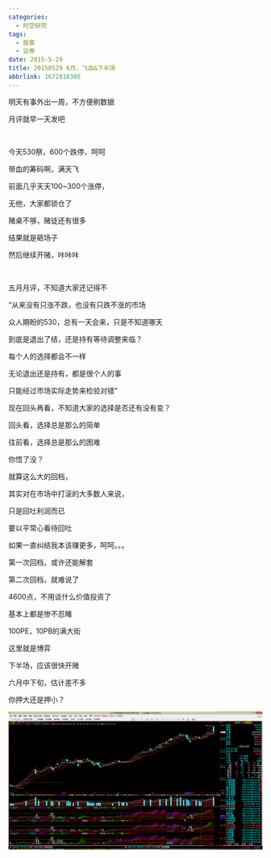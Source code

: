 ```yaml
---
categories:
  - 时空研究
tags:
  - 股票
  - 证券
date: 2015-5-29
title: 20150529 6月，飞血&下半场
abbrlink: 1672818305
---
```

明天有事外出一周，不方便刷数据

月评就早一天发吧

​

今天530祭，600个跌停，呵呵

带血的筹码啊​，满天飞

前面几乎天天100~300个涨停，

无他，大家都锁仓了

赌桌不够，赌徒还有很多

结果就是砸场子

然后继续开赌，咔咔咔

​

五月月评，不知道大家还记得不

“从来没有只涨不跌，也没有只跌不涨的市场

众人期盼的530，总有一天会来，只是不知道哪天

到底是退出了结，还是持有等待调整来临？

每个人的选择都会不一样

无论退出还是持有​，都是很个人的事

只能经过市场实际走势来检验对错​”​

现在回头再看，不知道大家的选择是否还有没有变？

回头看，选择总是那么的简单

往前看，选择总是那么的困难

你悟了没？


​​就算这么大的回档，

其实对在市场中打滚的大多数人来说，

只是回吐利润而已

要以平常心看待回吐

如果一直纠结我本该赚更多，呵呵。。。​

第一次回档，或许还能解套

第二次回档，就难说了​


4600点，不用谈​什么价值投资了

基本上都是惨不忍睹​

​​100PE，10PB的满大街

这里就是博弈

下半场，应该很快开赌

六月中下旬，估计差不多​

你押大还是押小？​

![20150529-0](/images/20150529-0.gif)